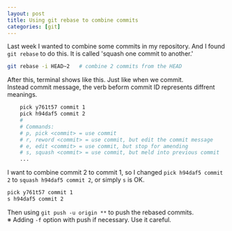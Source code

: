 ```yaml
---
layout: post
title: Using git rebase to combine commits
categories: [git]
---
```

Last week I wanted to combine some commits in my repository. And I found `git rebase` to do this. It is called 'squash one commit to another.'
```bash
git rebase -i HEAD~2   # combine 2 commits from the HEAD
```
After this, terminal shows like this. Just like when we commit.  
Instead commit message, the verb beform commit ID represents diffrent meanings.
```bash
    pick y761t57 commit 1
    pick h94daf5 commit 2                                                                                                                               
    #
    # Commands:
    # p, pick <commit> = use commit
    # r, reword <commit> = use commit, but edit the commit message
    # e, edit <commit> = use commit, but stop for amending
    # s, squash <commit> = use commit, but meld into previous commit
    ...
```
I want to combine commit 2 to commit 1, so I changed `pick h94daf5 commit 2` to `squash h94daf5 commit 2`, or simply `s` is OK.
```bash
pick y761t57 commit 1
s h94daf5 commit 2
```
Then using `git push -u origin **` to push the rebased commits.  
※ Adding `-f` option with push if necessary. Use it careful.
